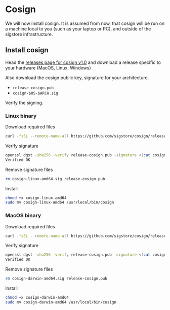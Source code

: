 # Cosign

We will now install cosign. It is assumed from now, that cosign will
be run on a machine local to you (such as your laptop or PC), and outside of the sigstore infrastructure.

## Install cosign

Head the [releases page for cosign v1.0](https://github.com/sigstore/cosign/releases/tag/v1.11.1)
and download a release specific to your hardware (MacOS, Linux, Windows)

Also download the cosign public key, signature for your architecture.

* `release-cosign.pub`
* `cosign-$OS-$ARCH.sig`

Verify the signing.

### Linux binary

Download required files

```bash
curl -fsSL --remote-name-all https://github.com/sigstore/cosign/releases/download/v1.11.1/{cosign-linux-amd64,release-cosign.pub,cosign-linux-amd64.sig}
```

Verify signature

```bash
openssl dgst -sha256 -verify release-cosign.pub -signature <(cat cosign-linux-amd64.sig | base64 -d) cosign-linux-amd64
Verified OK
```

Remove signature files

```bash
rm cosign-linux-amd64.sig release-cosign.pub
```

Install

```bash
chmod +x cosign-linux-amd64
sudo mv cosign-linux-amd64 /usr/local/bin/cosign
```

### MacOS binary

Download required files

```bash
curl -fsSL --remote-name-all https://github.com/sigstore/cosign/releases/download/v1.11.1/{cosign-darwin-amd64,release-cosign.pub,cosign-darwin-amd64.sig}
```

Verify signature

```bash
openssl dgst -sha256 -verify release-cosign.pub -signature <(cat cosign-darwin-amd64.sig | base64 -D) cosign-darwin-amd64
Verified OK
```

Remove signature files

```bash
rm cosign-darwin-amd64.sig release-cosign.pub
```

Install

```bash
chmod +x cosign-darwin-amd64
sudo mv cosign-darwin-amd64 /usr/local/bin/cosign
```